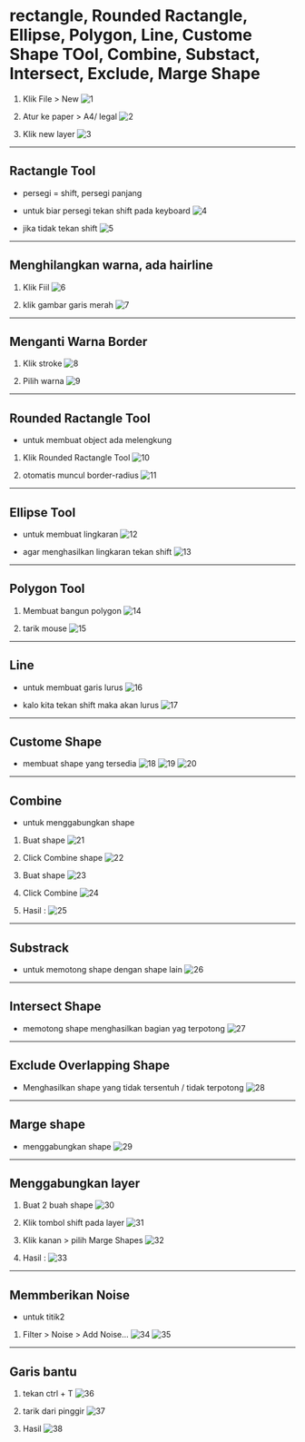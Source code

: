 # rectangle, Rounded Ractangle, Ellipse, Polygon, Line, Custome Shape TOol, Combine, Substact, Intersect, Exclude, Marge Shape

1. Klik File > New
![1](../assets/img/7/img1.png)

2. Atur ke paper > A4/ legal
![2](../assets/img/7/img2.png)

3. Klik new layer
![3](../assets/img/7/img3.png)

---

## Ractangle Tool

- persegi = shift, persegi panjang
- untuk biar persegi tekan shift pada keyboard
![4](../assets/img/7/img4.png)

- jika tidak tekan shift
![5](../assets/img/7/img5.png)

---

## Menghilangkan warna, ada hairline

1. Klik Fiil
![6](../assets/img/7/img6.png)

2. klik gambar garis merah
![7](../assets/img/7/img7.png)

---

## Menganti Warna Border

1. Klik stroke
![8](../assets/img/7/img8.png)

2. Pilih warna
![9](../assets/img/7/img9.png)

---

## Rounded Ractangle Tool

- untuk membuat object ada melengkung

1. Klik Rounded Ractangle Tool
![10](../assets/img/7/img10.png)

2. otomatis muncul border-radius
![11](../assets/img/7/img11.png)

---

## Ellipse Tool

- untuk membuat lingkaran
![12](../assets/img/7/img12.png)

- agar menghasilkan lingkaran tekan shift
![13](../assets/img/7/img13.png)

---

## Polygon Tool

1. Membuat bangun polygon
![14](../assets/img/7/img14.png)

2. tarik mouse
![15](../assets/img/7/img15.png)

---

## Line

- untuk membuat garis lurus
![16](../assets/img/7/img16.png)

- kalo kita tekan shift maka akan lurus
![17](../assets/img/7/img17.png)

---

## Custome Shape

- membuat shape yang tersedia
![18](../assets/img/7/img18.png)
![19](../assets/img/7/img19.png)
![20](../assets/img/7/img20.png)

---

## Combine

- untuk menggabungkan shape
1. Buat shape
![21](../assets/img/7/img21.png)

2. Click Combine shape
![22](../assets/img/7/img22.png)

3. Buat shape
![23](../assets/img/7/img23.png)

4. Click Combine
![24](../assets/img/7/img24.png)

5. Hasil :
![25](../assets/img/7/img25.png)

---

## Substrack

- untuk memotong shape dengan shape lain
![26](../assets/img/7/img26.png)

---

## Intersect Shape

- memotong shape menghasilkan bagian yag terpotong
![27](../assets/img/7/img27.png)

---

## Exclude Overlapping Shape

- Menghasilkan shape yang tidak tersentuh / tidak terpotong
![28](../assets/img/7/img28.png)

---

## Marge shape

- menggabungkan shape
![29](../assets/img/7/img29.png)

---

## Menggabungkan layer

1. Buat 2 buah shape
![30](../assets/img/7/img30.png)

2. Klik tombol shift pada layer
![31](../assets/img/7/img31.png)

3. Klik kanan > pilih Marge Shapes
![32](../assets/img/7/img32.png)

4. Hasil :
![33](../assets/img/7/img33.png)

---

## Memmberikan Noise

- untuk titik2

1. Filter > Noise > Add Noise...
![34](../assets/img/7/img34.png)
![35](../assets/img/7/img35.png)

---

## Garis bantu

1. tekan ctrl + T
![36](../assets/img/7/img36.png)

2. tarik dari pinggir
![37](../assets/img/7/img37.png)

3. Hasil
![38](../assets/img/7/img38.png)